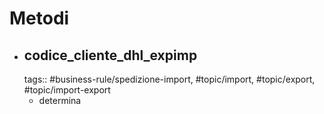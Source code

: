 # Metodi
- ## codice_cliente_dhl_expimp
  tags:: #business-rule/spedizione-import, #topic/import, #topic/export, #topic/import-export
	- determina